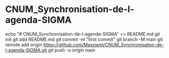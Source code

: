 # CNUM_Synchronisation-de-l-agenda-SIGMA
echo "# CNUM_Synchronisation-de-l-agenda-SIGMA" >> README.md
git init
git add README.md
git commit -m "first commit"
git branch -M main
git remote add origin https://github.com/Massiami/CNUM_Synchronisation-de-l-agenda-SIGMA.git
git push -u origin main
